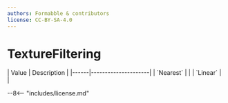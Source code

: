 ```yaml
---
authors: Formabble & contributors
license: CC-BY-SA-4.0
---
```



# TextureFiltering

<div class="sh-parameters" markdown="1">
| Value  | Description |
|------|---------------------|
| `Nearest` |  |
| `Linear` |  |

</div>

--8<-- "includes/license.md"
